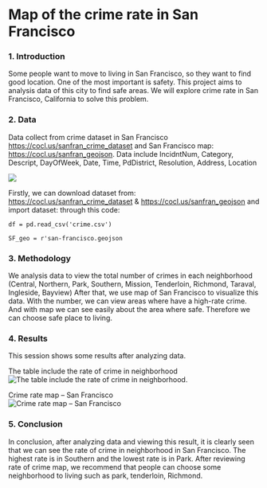 # Map of the crime rate in San Francisco

### 1. Introduction

Some people want to move to living in San Francisco, so they want to find good
location. One of the most important is safety. This project aims to analysis data
of this city to find safe areas. We will explore crime rate in San Francisco,
California to solve this problem.

### 2. Data
Data collect from crime dataset in San Francisco
https://cocl.us/sanfran_crime_dataset and San Francisco map:
https://cocl.us/sanfran_geojson.
Data include IncidntNum, Category, Descript, DayOfWeek, Date, Time,
PdDistrict, Resolution, Address, Location

![](https://i.imgur.com/jHS3PM7.png)

Firstly, we can download dataset from: https://cocl.us/sanfran_crime_dataset &  https://cocl.us/sanfran_geojson and import dataset: through this code:

`df = pd.read_csv('crime.csv')` 

`SF_geo = r'san-francisco.geojson`

### 3. Methodology
We analysis data to view the total number of crimes in each neighborhood
(Central, Northern, Park, Southern, Mission, Tenderloin, Richmond, Taraval,
Ingleside, Bayview)
After that, we use map of San Francisco to visualize this data. With the number,
we can view areas where have a high-rate crime. And with map we can see
easily about the area where safe. Therefore we can choose safe place to living.

### 4. Results
This session shows some results after analyzing data.

The table include the rate of crime in neighborhood
<br/>
![The table include the rate of crime in neighborhood.](https://imgur.com/gM4Wvna.png)

Crime rate map – San Francisco
<br/>
![Crime rate map – San Francisco](https://imgur.com/SlQbH82.png)

### 5. Conclusion
In conclusion, after analyzing data and viewing this result, it is clearly seen that
we can see the rate of crime in neighborhood in San Francisco. The highest rate
is in Southern and the lowest rate is in Park. After reviewing rate of crime map,
we recommend that people can choose some neighborhood to living such as
park, tenderloin, Richmond.
